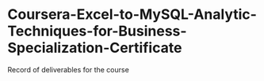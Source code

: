 # Coursera-Excel-to-MySQL-Analytic-Techniques-for-Business-Specialization-Certificate
Record of deliverables for the course
